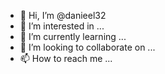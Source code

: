 - 👋 Hi, I’m @danieel32
- 👀 I’m interested in ...
- 🌱 I’m currently learning ...
- 💞️ I’m looking to collaborate on ...
- 📫 How to reach me ...

<!---
danieel32/danieel32 is a ✨ special ✨ repository because its `README.md` (this file) appears on your GitHub profile.
You can click the Preview link to take a look at your changes.
--->
